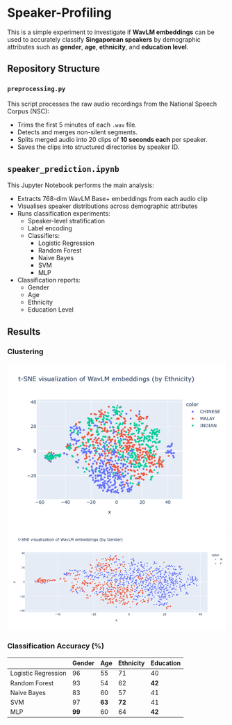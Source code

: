 # Speaker-Profiling
This is a simple experiment to investigate if **WavLM embeddings** can be used to accurately classify **Singaporean speakers** by demographic attributes such as **gender**, **age**, **ethnicity**, and **education level**. 

## Repository Structure

### `preprocessing.py`
This script processes the raw audio recordings from the National Speech Corpus (NSC):
- Trims the first 5 minutes of each `.wav` file.
- Detects and merges non-silent segments.
- Splits merged audio into 20 clips of **10 seconds each** per speaker.
- Saves the clips into structured directories by speaker ID.

## `speaker_prediction.ipynb`
This  Jupyter Notebook performs the main analysis:
- Extracts 768-dim WavLM Base+ embeddings from each audio clip
- Visualises speaker distributions across demographic attributes
- Runs classification experiments:
    - Speaker-level stratification
    - Label encoding
    - Classifiers:
        - Logistic Regression
        - Random Forest
        - Naive Bayes
        - SVM
        - MLP
- Classification reports:
    - Gender
    - Age
    - Ethnicity
    - Education Level

## Results

### Clustering
![](https://github.com/daniel-023/Speaker-Profiling/blob/main/visualisations/ethnicity_plot.png)
![](https://github.com/daniel-023/Speaker-Profiling/blob/main/visualisations/gender_plot.png)

### Classification Accuracy (%)
|                     | Gender | Age    | Ethnicity | Education |
|---------------------|--------|--------|-----------|-----------|
| Logistic Regression | 96     | 55     | 71        | 40        |
| Random Forest       | 93     | 54     | 62        | **42**    |
| Naive Bayes         | 83     | 60     | 57        | 41        |
| SVM                 | 97     | **63** | **72**    | 41        |
| MLP                 | **99** | 60     | 64        | **42**    |